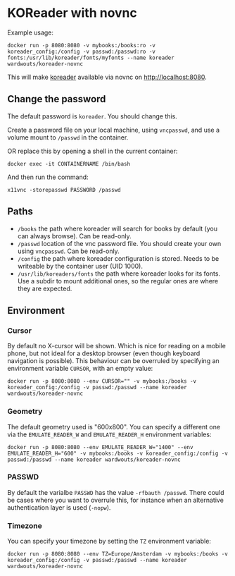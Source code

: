 # KOReader with novnc

Example usage:
```
docker run -p 8080:8080 -v mybooks:/books:ro -v koreader_config:/config -v passwd:/passwd:ro -v fonts:/usr/lib/koreader/fonts/myfonts --name koreader wardwouts/koreader-novnc
```

This will make [koreader](<https://github.com/koreader/koreader>) available via novnc on <http://localhost:8080>.

## Change the password
The default password is `koreader`. You should change this.

Create a password file on your local machine, using `vncpasswd`, and use a volume mount to `/passwd` in the container.

OR replace this by opening a shell in the current container:
```
docker exec -it CONTAINERNAME /bin/bash
```
And then run the command:
```
x11vnc -storepasswd PASSWORD /passwd
```

## Paths
- `/books` the path where koreader will search for books by default (you can always browse). Can be read-only.
- `/passwd` location of the vnc password file. You should create your own using `vncpasswd`. Can be read-only.
- `/config` the path where koreader configuration is stored. Needs to be writeable by the container user (UID 1000).
- `/usr/lib/koreaders/fonts` the path where koreader looks for its fonts. Use a subdir to mount additional ones, so
  the regular ones are  where they are expected.

## Environment
### Cursor
By default no X-cursor will be shown. Which is nice for reading on a mobile phone, but not ideal for a desktop browser (even though keyboard navigation is possible). This behaviour can be overruled by specifying an environment variable `CURSOR`, with an empty value:

```
docker run -p 8080:8080 --env CURSOR="" -v mybooks:/books -v koreader_config:/config -v passwd:/passwd --name koreader wardwouts/koreader-novnc
```
### Geometry
The default geometry used is "600x800". You can specify a different one via the `EMULATE_READER_W` and `EMULATE_READER_H` environment variables:


```
docker run -p 8080:8080 --env EMULATE_READER_W="1400" --env EMULATE_READER_H="600" -v mybooks:/books -v koreader_config:/config -v passwd:/passwd --name koreader wardwouts/koreader-novnc
```

### PASSWD
By default the varialbe `PASSWD` has the value `-rfbauth /passwd`. There could be cases where you want to overrule this, for instance when an alternative authentication layer is used (`-nopw`).

### Timezone
You can specify your timezone by setting the `TZ` environment variable:

```
docker run -p 8080:8080 --env TZ=Europe/Amsterdam -v mybooks:/books -v koreader_config:/config -v passwd:/passwd --name koreader wardwouts/koreader-novnc
```
